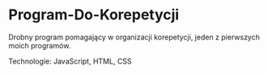 # Program-Do-Korepetycji

Drobny program pomagający w organizacji korepetycji, jeden z pierwszych moich programów.

Technologie:
JavaScript, HTML, CSS
